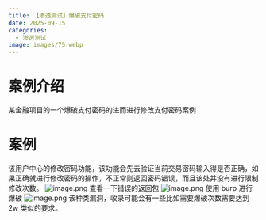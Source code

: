 ```yaml
---
title: 【渗透测试】爆破支付密码
date: 2025-09-15
categories:
  - 渗透测试
image: images/75.webp
---
```

# 案例介绍
某金融项目的一个爆破支付密码的进而进行修改支付密码案例
# 案例
该用户中心的修改密码功能，该功能会先去验证当前交易密码输入得是否正确，如果正确就进行修改密码的操作，不正常则返回密码错误，而且该处并没有进行限制修改次数。
![image.png](https://blogslimer.oss-cn-shanghai.aliyuncs.com/blog/20250916150852.png)
查看一下错误的返回包
![image.png](https://blogslimer.oss-cn-shanghai.aliyuncs.com/blog/20250916150910.png)
使用 burp 进行爆破
![image.png](https://blogslimer.oss-cn-shanghai.aliyuncs.com/blog/20250916150930.png)
该种类漏洞，收录可能会有一些比如需要爆破次数需要达到 2w 类似的要求。